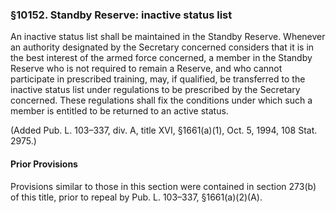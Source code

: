 ### §10152. Standby Reserve: inactive status list ###

An inactive status list shall be maintained in the Standby Reserve. Whenever an authority designated by the Secretary concerned considers that it is in the best interest of the armed force concerned, a member in the Standby Reserve who is not required to remain a Reserve, and who cannot participate in prescribed training, may, if qualified, be transferred to the inactive status list under regulations to be prescribed by the Secretary concerned. These regulations shall fix the conditions under which such a member is entitled to be returned to an active status.

(Added Pub. L. 103–337, div. A, title XVI, §1661(a)(1), Oct. 5, 1994, 108 Stat. 2975.)

#### Prior Provisions ####

Provisions similar to those in this section were contained in section 273(b) of this title, prior to repeal by Pub. L. 103–337, §1661(a)(2)(A).